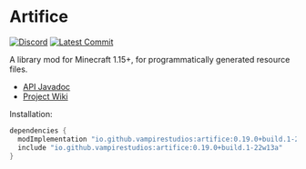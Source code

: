 # Artifice
[![Discord](https://img.shields.io/discord/219787567262859264?color=blue&label=Discord)](https://discord.gg/63hmSTxyDA)
[![Latest Commit](https://img.shields.io/github/last-commit/vampire-studios/artifice)](https://github.com/vampire-studios/artifice/commits/master)

A library mod for Minecraft 1.15+, for programmatically generated resource files.

- [API Javadoc](https://htmlpreview.github.io/?https://github.com/vampire-studios/artifice/blob/master/doc/index.html)
- [Project Wiki](https://github.com/vampire-studios/artifice/blob/1.18/src/testmod/java/com/swordglowsblue/artifice/test/ArtificeTestMod.java)

Installation: 

```gradle
dependencies {
  modImplementation "io.github.vampirestudios:artifice:0.19.0+build.1-22w13a"
  include "io.github.vampirestudios:artifice:0.19.0+build.1-22w13a"
}
```